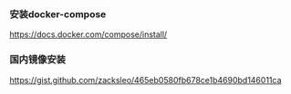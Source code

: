 ### 安装docker-compose





https://docs.docker.com/compose/install/


### 国内镜像安装
https://gist.github.com/zacksleo/465eb0580fb678ce1b4690bd146011ca
